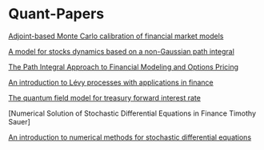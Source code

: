 # Quant-Papers
[Adjoint-based Monte Carlo calibration of financial market models](https://dx.doi.org/10.2139/ssrn.1896329)

[A model for stocks dynamics based on a non-Gaussian path integral](https://arxiv.org/abs/1809.01342)

[The Path Integral Approach to Financial Modeling and Options Pricing](https://doi.org/10.1023/A:1008658226761)

[An introduction to Lévy processes with applications in finance](https://arxiv.org/abs/0804.0482)


[The quantum field model for treasury forward interest rate](http://wulixb.iphy.ac.cn/en/article/doi/10.7498/aps.67.20180424)

[Numerical Solution of
Stochastic Differential Equations
in Finance
Timothy Sauer] 

[An introduction to numerical methods for stochastic differential equations](https://doi.org/10.1017/S0962492900002920)



